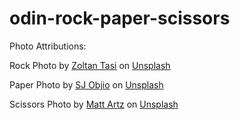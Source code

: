 # odin-rock-paper-scissors

Photo Attributions:

Rock Photo by <a href="https://unsplash.com/@zoltantasi?utm_source=unsplash&utm_medium=referral&utm_content=creditCopyText">Zoltan Tasi</a> on <a href="https://unsplash.com/?utm_source=unsplash&utm_medium=referral&utm_content=creditCopyText">Unsplash</a>

Paper Photo by <a href="https://unsplash.com/es/@sjobjio?utm_source=unsplash&utm_medium=referral&utm_content=creditCopyText">SJ Objio</a> on <a href="https://unsplash.com/s/photos/paper?utm_source=unsplash&utm_medium=referral&utm_content=creditCopyText">Unsplash</a>

Scissors Photo by <a href="https://unsplash.com/@mattartz?utm_source=unsplash&utm_medium=referral&utm_content=creditCopyText">Matt Artz</a> on <a href="https://unsplash.com/s/photos/scissors?utm_source=unsplash&utm_medium=referral&utm_content=creditCopyText">Unsplash</a>
